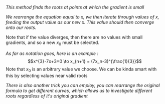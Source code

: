 *This method finds the roots at points at which the gradient is small*

*We rearrange the equation equal to x, we then iterate through values of x, feeding the output value as our new x. This value should then converge onto our roots.*

Note that if the value diverges, then there are no values with small gradients, and so a new $x_0$ must be selected.

*As far as notation goes, here is an example :*
$$x^{3}-7x+3=0 \to x_{n+1} = (7x_n-3)^{\frac{1}{3}}$$
Note that $x_{0}$ is an arbitrary value we choose. We can be kinda smart with this by selecting values near valid roots

*There is also another trick you can employ, you can rearrange the original formula to get different curves, which allows us to investigate different roots regardless of it's original gradient*
